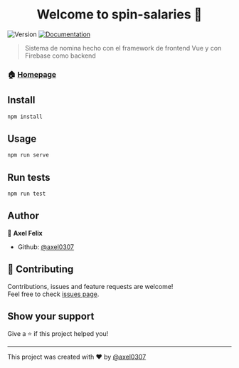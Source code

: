 <h1 align="center">Welcome to spin-salaries 👋</h1>
<p>
  <img alt="Version" src="https://img.shields.io/badge/version-0.1.0-blue.svg?cacheSeconds=2592000" />
  <a href="https://github.com/axel0307/spin-salaries#readme" target="_blank">
    <img alt="Documentation" src="https://img.shields.io/badge/documentation-yes-brightgreen.svg" />
  </a>
</p>

> Sistema de nomina hecho con el framework de frontend Vue y con Firebase como backend

### 🏠 [Homepage](https://github.com/axel0307/spin-salaries#readme)

## Install

```sh
npm install
```

## Usage

```sh
npm run serve
```

## Run tests

```sh
npm run test
```

## Author

👤 **Axel Felix**

* Github: [@axel0307](https://github.com/axel0307)

## 🤝 Contributing

Contributions, issues and feature requests are welcome!<br />Feel free to check [issues page](https://github.com/axel0307/spin-salaries/issues). 

## Show your support

Give a ⭐️ if this project helped you!

***
This project was created with ❤️ by [@axel0307](https://github.com/axel0307)
